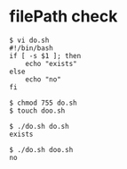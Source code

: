 # filePath check 
```{bash}
$ vi do.sh
#!/bin/bash
if [ -s $1 ]; then
	echo "exists"
else
	echo "no"
fi

$ chmod 755 do.sh
$ touch doo.sh

$ ./do.sh do.sh
exists

$ ./do.sh doo.sh
no
```
